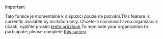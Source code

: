 > [!IMPORTANT]
> <span data-ttu-id="07fc5-101">Tato funkce je momentálně k dispozici pouze na pozvání.</span><span class="sxs-lookup"><span data-stu-id="07fc5-101">This feature is currently available by invitation only.</span></span> <span data-ttu-id="07fc5-102">Chcete-li nominovat svou organizaci k účasti, vyplňte prosím [tento průzkum](https://aka.ms/ax2012upgrade).</span><span class="sxs-lookup"><span data-stu-id="07fc5-102">To nominate your organization to participate, please complete [this survey](https://aka.ms/ax2012upgrade).</span></span> 
